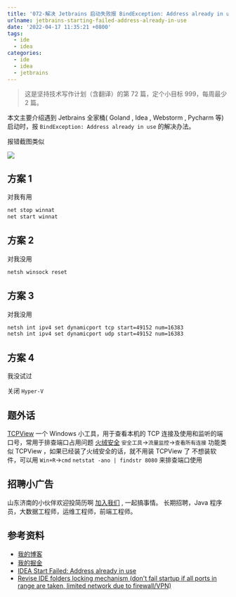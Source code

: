```yaml
---
title: '072-解决 Jetbrains 启动失败报 BindException: Address already in use 错误'
urlname: jetbrains-starting-failed-address-already-in-use
date: '2022-04-17 11:35:21 +0800'
tags:
  - ide
  - idea
categories:
  - ide
  - idea
  - jetbrains
---
```


> 这是坚持技术写作计划（含翻译）的第 72 篇，定个小目标 999，每周最少 2 篇。

本文主要介绍遇到 Jetbrains 全家桶( Goland , Idea , Webstorm , Pycharm 等)启动时，报 `BindException: Address already in use` 的解决办法。

报错截图类似

![](https://cdn.nlark.com/yuque/0/2022/png/226273/1650166229031-ff7bff3f-380f-447b-b7b0-a5702f1820ef.png#clientId=u22807112-5082-4&from=paste&id=u2288a3bf&originHeight=736&originWidth=1395&originalType=url∶=1&rotation=0&showTitle=false&status=done&style=none&taskId=uf8a35234-bf8d-4da8-b87c-44c14b2d116&title=)

<!-- more -->

## 方案 1

对我有用

```bash
net stop winnat
net start winnat
```

## 方案 2

对我没用

```bash
netsh winsock reset
```

## 方案 3

对我没用

```bash
netsh int ipv4 set dynamicport tcp start=49152 num=16383
netsh int ipv4 set dynamicport udp start=49152 num=16383
```

## 方案 4

我没试过

关闭 `Hyper-V`

## 题外话

[TCPView](https://docs.microsoft.com/en-us/sysinternals/downloads/tcpview) 一个 Windows 小工具，用于查看本机的 TCP 连接及使用和监听的端口号，常用于排查端口占用问题
[火绒安全](https://www.huorong.cn/person5.html) `安全工具`->`流量监控`->`查看所有连接` 功能类似 TCPView ，如果已经装了火绒安全的话，就不用装 TCPView 了
不想装软件，可以用 `Win+R`->`cmd` `netstat -ano | findstr 8080` 来排查端口使用

## 招聘小广告

山东济南的小伙伴欢迎投简历啊 [加入我们](https://www.zhipin.com/gongsi/e78fa84f96fef4e733J60tq8EA~~.html) , 一起搞事情。
长期招聘，Java 程序员，大数据工程师，运维工程师，前端工程师。

## 参考资料

- [我的博客](https://anjia0532.github.io/2022/04/17/jetbrains-starting-failed-address-already-in-use/)
- [我的掘金](https://juejin.cn/post/7088269133023805447/)
- [IDEA Start Failed: Address already in use](https://intellij-support.jetbrains.com/hc/en-us/community/posts/360006880600-IDEA-Start-Failed-Address-already-in-use)
- [Revise IDE folders locking mechanism (don't fail startup if all ports in range are taken, limited network due to firewall/VPN)](https://youtrack.jetbrains.com/issue/IDEA-238995)

